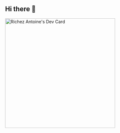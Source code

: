 ## Hi there 👋

<!--
**antoinerichez/antoinerichez** is a ✨ _special_ ✨ repository because its `README.md` (this file) appears on your GitHub profile.

Here are some ideas to get you started:

- 🔭 I’m currently working on ...
- 🌱 I’m currently learning ...
- 👯 I’m looking to collaborate on ...
- 🤔 I’m looking for help with ...
- 💬 Ask me about ...
- 📫 How to reach me: ...
- 😄 Pronouns: ...
- ⚡ Fun fact: ...
-->

<a href="https://app.daily.dev/richezantoine" target="_blank"><img src="https://api.daily.dev/devcards/v2/fWf8FJvsCyfAdr2kzYBFp.png?r=ibs&type=default" width="356" alt="Richez Antoine's Dev Card"/></a>
